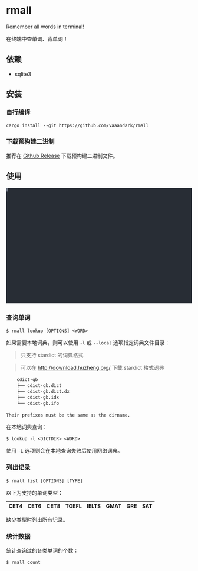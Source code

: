 # rmall

Remember all words in terminal!

在终端中查单词、背单词！

## 依赖

- sqlite3

## 安装

### 自行编译

```console
cargo install --git https://github.com/vaaandark/rmall
```

### 下载预构建二进制

推荐在 [Github Release](https://github.com/vaaandark/rmall/releases) 下载预构建二进制文件。

## 使用

![demo](images/demo.svg)

### 查询单词

```console
$ rmall lookup [OPTIONS] <WORD>
```

如果需要本地词典，则可以使用 `-l` 或 `--local` 选项指定词典文件目录：

> 只支持 stardict 的词典格式

> 可以在 http://download.huzheng.org/ 下载 stardict 格式词典

```plain
    cdict-gb
    ├── cdict-gb.dict
    ├── cdict-gb.dict.dz
    ├── cdict-gb.idx
    └── cdict-gb.ifo

Their prefixes must be the same as the dirname.
```

在本地词典查询：

```console
$ lookup -l <DICTDIR> <WORD>
```

使用 `-L` 选项则会在本地查询失败后使用网络词典。

### 列出记录

```console
$ rmall list [OPTIONS] [TYPE]
```

以下为支持的单词类型：

CET4 | CET6 | CET8 | TOEFL | IELTS | GMAT | GRE | SAT
--- | --- | --- | --- | --- | --- | --- | ---

缺少类型时列出所有记录。

### 统计数据

统计查询过的各类单词的个数：

```console
$ rmall count
```
